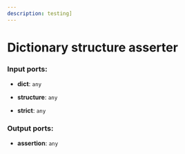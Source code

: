 ```yaml
---
description: testing]
---
```


# Dictionary structure asserter

### Input ports:

* __dict__: `any`


* __structure__: `any`


* __strict__: `any`

### Output ports:

* __assertion__: `any`


